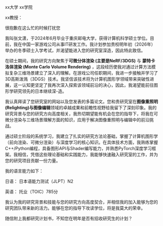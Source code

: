 xx大学		xx学院

xx教授：

很抱歉在这么忙的时候打扰您


我叫张文潇，于2024年6月毕业于重庆邮电大学，获得计算机科学硕士学位。目前，我在中国一家游戏公司从事IT研发工作。我计划参加贵校明年初（2026年）举办的冬季硕士入学考试，并渴望能进入您的研究室深造，因此特此致信。

在硕士期间，我的研究方向聚焦于**可微分体渲染 (主要是NeRF/3DGS)** 与 **蒙特卡洛体渲染 (Monte Carlo Volume Rendering)** ，这段经历使我对通过计算方法模拟复杂三维场景建立了深入的理解。在游戏公司任职期间，我进一步接触并学习了3D高斯泼溅（3DGS）技术。我坚信该技术将为计算机图形学领域带来突破性进展，这一认知更坚定了我再次深入探索该领域前沿的决心，因此，我渴望能前往图形学研究领先的日本继续深-造。

我认真拜读了您研究室的网站以及您发表的多篇论文。您和贵研究室在**图像重照明(Relighting)与图像编辑**领域的卓越成果和前瞻性视野给我留下了深刻印象。我的研究背景与您的研究方向高度相关，我热切期望能有机会在您的指导下，将我在可微分渲染与三维场景理解方面的知识，应用于解决图像重照明与编辑中的前沿挑战。

通过硕士阶段的系统学习，我建立了扎实的研究方法论基础，掌握了计算机图形学（前向渲染、可微分渲染）与深度学习的核心知识。在具体技术方面，我熟练掌握C++/Python编程，具备图形API与Shader编写能力，并熟悉PyTorch深度学习框架。我相信，凭借这些理论基础和实践能力，我能够快速融入研究室的工作，并为您的研究项目贡献一份力量。

我的语言能力如下：

日语： 日本语能力测试（JLPT）N2

英语： 托业（TOIC）785分

我认为我的研究背景和技能与您的研究方向高度契合，并相信我的加入能够为您的研究团队带来新的活力。能够在您的指导下攻读学位，将是我莫大的荣幸。

随信附上我都研究计划书，不知您在明年是否有招收研究生的计划？
